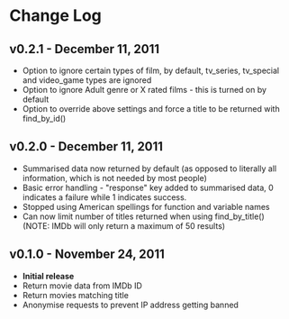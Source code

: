 # Change Log

## v0.2.1 - December 11, 2011
* Option to ignore certain types of film, by default, tv_series, tv_special and video_game types are ignored
* Option to ignore Adult genre or X rated films - this is turned on by default
* Option to override above settings and force a title to be returned with find_by_id()

## v0.2.0 - December 11, 2011
* Summarised data now returned by default (as opposed to literally all information, which is not needed by most people)
* Basic error handling - "response" key added to summarised data, 0 indicates a failure while 1 indicates success.
* Stopped using American spellings for function and variable names
* Can now limit number of titles returned when using find_by_title() (NOTE: IMDb will only return a maximum of 50 results)

## v0.1.0 - November 24, 2011
* **Initial release**
* Return movie data from IMDb ID
* Return movies matching title
* Anonymise requests to prevent IP address getting banned
